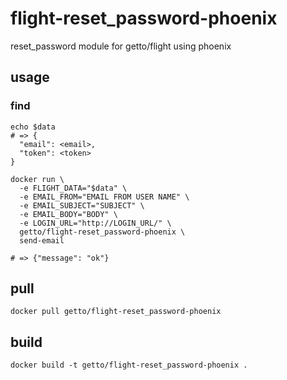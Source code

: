 # flight-reset_password-phoenix

reset_password module for getto/flight using phoenix

## usage

### find

```
echo $data
# => {
  "email": <email>,
  "token": <token>
}

docker run \
  -e FLIGHT_DATA="$data" \
  -e EMAIL_FROM="EMAIL FROM USER NAME" \
  -e EMAIL_SUBJECT="SUBJECT" \
  -e EMAIL_BODY="BODY" \
  -e LOGIN_URL="http://LOGIN_URL/" \
  getto/flight-reset_password-phoenix \
  send-email

# => {"message": "ok"}
```

## pull

```
docker pull getto/flight-reset_password-phoenix
```

## build

```
docker build -t getto/flight-reset_password-phoenix .
```
